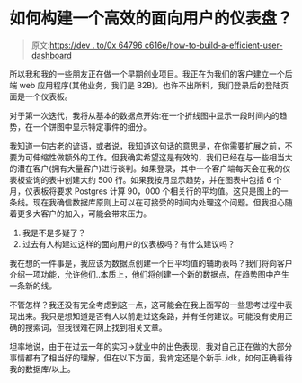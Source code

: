 # 如何构建一个高效的面向用户的仪表盘？

> 原文:[https://dev . to/0x 64796 c616e/how-to-build-a-efficient-user-dashboard](https://dev.to/0x64796c616e/how-to-build-an-efficient-user-dashboard)

所以我和我的一些朋友正在做一个早期创业项目。我正在为我们的客户建立一个后端 web 应用程序(其他业务，我们是 B2B)。也许不出所料，我们登录后的登陆页面是一个仪表板。

对于第一次迭代，我将从基本的数据点开始:在一个折线图中显示一段时间内的趋势，在一个饼图中显示特定事件的细分。

我知道一句古老的谚语，或者说，我知道这句话的意思是，在你需要扩展之前，不要为可伸缩性做额外的工作。但我确实希望这是有效的，我们已经在与一些相当大的潜在客户(拥有大量客户)进行谈判。如果登录，其中一个客户端每天会在我的仪表板查询的表中创建大约 500 行。如果我按月显示趋势，并在图表中包括 6 个月，仪表板将要求 Postgres 计算 90，000 个相关行的平均值。这只是图上的一条线。现在我确信数据库原则上可以在可接受的时间内处理这个问题。但我担心随着更多大客户的加入，可能会带来压力。

1.  我是不是多疑了？
2.  过去有人构建过这样的面向用户的仪表板吗？有什么建议吗？

我在想的一件事是，我应该为数据点创建一个日平均值的辅助表吗？我们将向客户介绍一项功能，允许他们..本质上，他们将创建一个新的数据点，在趋势图中产生一条新的线。

不管怎样？我还没有完全考虑到这一点，这可能会在我上面写的一些思考过程中表现出来。我只是想知道是否有人以前走过这条路，并有任何建议。可能没有使用正确的搜索词，但我很难在网上找到相关文章。

坦率地说，由于在过去一年的实习->就业中的出色表现，我对自己正在做的大部分事情都有了相当好的理解，但在以下方面，我肯定还是个新手..idk，如何正确看待我的数据库/以上。